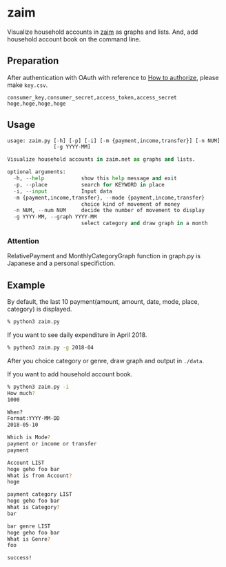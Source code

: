 # zaim
Visualize household accounts in [zaim](https://zaim.net/) as graphs and lists.
And, add household account book on the command line.

## Preparation
After authentication with OAuth with reference to [How to authorize](https://dev.zaim.net/home/api/authorize), please make `key.csv`.
```csv:key.csv
consumer_key,consumer_secret,access_token,access_secret
hoge,hoge,hoge,hoge
```

## Usage
```sh:zaim.py
usage: zaim.py [-h] [-p] [-i] [-m {payment,income,transfer}] [-n NUM]
               [-g YYYY-MM]

Visualize household accounts in zaim.net as graphs and lists.

optional arguments:
  -h, --help            show this help message and exit
  -p, --place           search for KEYWORD in place
  -i, --input           Input data
  -m {payment,income,transfer}, --mode {payment,income,transfer}
                        choice kind of movement of money
  -n NUM, --num NUM     decide the number of movement to display
  -g YYYY-MM, --graph YYYY-MM
                        select category and draw graph in a month
```

### Attention
RelativePayment and MonthlyCategoryGraph function in graph.py is Japanese and a personal specifiction.

## Example
By default, the last 10 payment(amount, amount, date, mode, place, category) is displayed.
```sh
% python3 zaim.py
```

If you want to see daily expenditure in April 2018.
```sh
% python3 zaim.py -g 2018-04
```
After you choice category or genre, draw graph and output in `./data`.

If you want to add household account book.
```sh
% python3 zaim.py -i
How much?
1000

When?
Format:YYYY-MM-DD
2018-05-10

Which is Mode?
payment or income or transfer
payment

Account LIST
hoge geho foo bar
What is from Account?
hoge

payment category LIST
hoge geho foo bar
What is Category?
bar

bar genre LIST
hoge geho foo bar
What is Genre?
foo

success!
```
